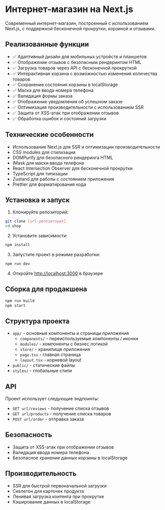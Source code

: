 # Интернет-магазин на Next.js

Современный интернет-магазин, построенный с использованием Next.js, с поддержкой бесконечной прокрутки, корзиной и отзывами.

## Реализованные функции

- ✅ Адаптивный дизайн для мобильных устройств и планшетов
- ✅ Отображение отзывов с безопасным рендерингом HTML
- ✅ Загрузка товаров через API с бесконечной прокруткой
- ✅ Интерактивная корзина с возможностью изменения количества товаров
- ✅ Сохранение состояния корзины в localStorage
- ✅ Маска для ввода номера телефона
- ✅ Валидация формы заказа
- ✅ Отображение уведомления об успешном заказе
- ✅ Оптимизация производительности с использованием SSR
- ✅ Защита от XSS-атак при отображении отзывов
- ✅ Обработка ошибок и состояний загрузки

## Технические особенности

- Использование Next.js для SSR и оптимизации производительности
- CSS modules для стилизации
- DOMPurify для безопасного рендеринга HTML
- IMask для маски ввода телефона
- React Intersection Observer для бесконечной прокрутки
- TypeScript для типизации
- Zustand для работы с состоянием приложения
- Prettier для форматирования кода

## Установка и запуск

1. Клонируйте репозиторий:

```bash
git clone [url-репозитория]
cd shop
```

2. Установите зависимости:

```bash
npm install
```

3. Запустите проект в режиме разработки:

```bash
npm run dev
```

4. Откройте [http://localhost:3000](http://localhost:3000) в браузере

## Сборка для продакшена

```bash
npm run build
npm start
```

## Структура проекта

- `app/` - основные компоненты и страницы приложения
  - `components/` - переиспользуемые компоненты / иконки
  - `modules/` - компоненты с бизнес логикой
  - `store/` - хранилище приложения
  - `page.tsx` - главная страница
  - `layout.tsx` - корневой layout
- `public/` - статические файлы
- `styles/` - глобальные стили

## API

Проект использует следующие эндпоинты:

- `GET url/reviews` - получение списка отзывов
- `GET url/products` - получение списка товаров
- `POST url/order` - отправка заказа

## Безопасность

- Защита от XSS-атак при отображении отзывов
- Валидация ввода номера телефона
- Безопасное хранение данных корзины в localStorage

## Производительность

- SSR для быстрой первоначальной загрузки
- Скелетон для карточек продукта
- Ленивая загрузка контента при прокрутке
- Кэширование данных в localStorage
